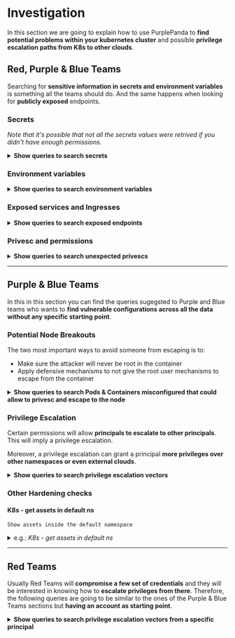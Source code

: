 # Investigation

In this section we are going to explain how to use PurplePanda to **find potential problems within your kubernetes cluster** and possible **privilege escalation paths from K8s to other clouds**.

## Red, Purple & Blue Teams

Searching for **sensitive information in secrets and environment variables** is something all the teams should do. And the same happens when looking for **publicly exposed** endpoints.

### Secrets

*Note that it's possible that not all the secrets values were retrived if you didn't have enough permissions.*

<details>
<summary><b>Show queries to search secrets</b></summary>

#### K8s - secrets with values
`Show all the secrets with values discovered`
  <details>
  <summary>e.g.: <i>K8s - secrets with values</i></summary>
    <pre>
    MATCH(s:K8sSecret)
    WHERE s.values <> []
    RETURN s</pre>
  </details>

#### K8s - secrets with name filtered by $filter
`Show all the secrets whose name contains $filter (case insensitive search)`
  <details>
  <summary>e.g.: <i>K8s - secrets filtered by token</i></summary>
    <pre>
    MATCH(s:K8sSecret)
    WHERE toLower(s.name) CONTAINS toLower($filter) 
    RETURN s</pre>
  </details>

#### K8s - secrets with value filtered by $filter
`Show all the secrets whose name contains $filter (case insensitive search)`
  <details>
  <summary>e.g.: <i>K8s - secrets with value filtered by AI</i></summary>
    <pre>
    MATCH(s:K8sSecret)
    WHERE  any(text in s.values_cleartext WHERE text CONTAINS $filter) 
    RETURN s</pre>
  </details>
</details>

### Environment variables

<details>
<summary><b>Show queries to search environment variables</b></summary>

#### K8s - envars with value
`Show all the environment variables with a value not being a secret`
  <details>
  <summary>e.g.: <i>K8s - envars with value</i></summary>
    <pre>
    MATCH(e:K8sEnvVar)<-[r:USE_ENV_VAR]-(c:K8sContainer)
    WHERE not r.value =~ '^secret:'
    RETURN e,r,c</pre>
  </details>

#### K8s - with name filtered by $filter
`Show all the envars filtered by $filter`
  <details>
  <summary>e.g.: <i>K8s - with name filtered by aws</i></summary>
    <pre>
    MATCH(e:K8sEnvVar)
    WHERE toLower(e.name) CONTAINS toLower($filter) 
    RETURN e</pre>
  </details>
</details>

### Exposed services and Ingresses

<details>
<summary><b>Show queries to search exposed endpoints</b></summary>

#### K8s - pods exposed via svcs and ingresses
`Show all the services with an external IP or domain and all the ingresses`
  <details>
  <summary>e.g.: <i>K8s - pods exposed via svcs and ingresses</i></summary>
    <pre>
    OPTIONAL MATCH(svc1:K8sService)-[r1:HAS_IP]-(ip:PublicIP)
    OPTIONAL MATCH(svc2:K8sService)-[r2:HAS_DOMAIN]-(dom:PublicDomain) WHERE dom.is_external = True
    OPTIONAL MATCH(i:K8sIngress)-[r3:TO_SERVICE]-(svc3:K8sService)
    WITH *,collect(svc1)+collect(svc2)+collect(svc3) as svcs
    UNWIND svcs as svc
    OPTIONAL MATCH(p:K8sPod)-[r4:HAS_SERVICE]-(svc:K8sService)
    RETURN i,svc,p,r1,r2,r3,r4,ip,dom</pre>
  </details>

#### K8s - privileged exposed pods
`Show all the privileged pods accesible externally`
  <details>
  <summary>e.g.: <i>K8s - privileged exposed pods</i></summary>
    <pre>
    OPTIONAL MATCH(svc1:K8sService)-[:HAS_IP]-(ip:PublicIP)
    OPTIONAL MATCH(svc2:K8sService)-[:HAS_DOMAIN]-(dom:PublicDomain) WHERE dom.is_external = True
    OPTIONAL MATCH(i:K8sIngress)-[r1:TO_SERVICE]-(svc3:K8sService)
    WITH *,collect(svc1)+collect(svc2)+collect(svc3) as svcs
    UNWIND svcs as svc
    MATCH (svc)<-[r2:HAS_SERVICE]-(p:K8sPod)
    WHERE p.sc_runAsUser = 0 OR 
      p.sc_runAsNonRoot <> True AND p.sc_runAsUser = "" OR
      p.sc_runAsGroup < 50 OR
      any(grp in p.sc_supplemental_groups WHERE grp < 50) OR
      p.host_network OR
      p.host_pid OR
      p.host_ipc OR
      any(path IN p.host_path WHERE any( regex IN ["/", "/proc.*", "/sys.*", "/dev.*", "/var", "/var/", "/var/log.*", "/var/run.*", ".*docker.sock", ".*crio.sock", ".*/kubelet.*", ".*/pki.*", "/home/admin.*", "/etc.*", ".*/kubernetes.*", ".*/manifests.*", "/root.*"] WHERE regex =~ replace(path,"\\", "\\\\")))
    RETURN i,r1,svc,r2,p</pre>
  </details>

#### K8s - sas running in exposed pods
`Show all the service accounts running in a pod accesible externally`
  <details>
  <summary>e.g.: <i>K8s - sas running in exposed pods</i></summary>
    <pre>
    OPTIONAL MATCH(svc1:K8sService)-[:HAS_IP]-(ip:PublicIP)
    OPTIONAL MATCH(svc2:K8sService)-[:HAS_DOMAIN]-(dom:PublicDomain) WHERE dom.is_external = True
    OPTIONAL MATCH(i:K8sIngress)-[:TO_SERVICE]-(svc3:K8sService)
    WITH *,collect(svc1)+collect(svc2)+collect(svc3) as svcs
    UNWIND svcs as svc
    OPTIONAL MATCH (svc)<-[:HAS_SERVICE]-(p:K8sPod)-[r:RUN_IN]-(sa:K8sServiceAccount)
    RETURN p,r,sa</pre>
  </details>
</details>

### Privesc and permissions
<details>
<summary><b>Show queries to search unexpected privescs</b></summary>

#### K8s - authenticated ppals with privesc
`Show default SAs that can escalate privileges`
  <details>
  <summary>e.g.: <i>K8s - authenticated ppals with privesc</i></summary>
    <pre>
    MATCH (ppal:K8sPrincipal)-[r:PRIVESC]->(u)
    WHERE ppal.name CONTAINS "system:authenticated"
    RETURN ppal,r,u</pre>
  </details>

#### K8s - unauthenticated ppals with privesc
`Show default SAs that can escalate privileges`
  <details>
  <summary>e.g.: <i>K8s - unauthenticated ppals with privesc</i></summary>
    <pre>
    MATCH (ppal:K8sPrincipal)-[r:PRIVESC]->(u) WHERE ppal.name CONTAINS "system:unauthenticated" OR ppal.name CONTAINS "system:anonymous"
    RETURN ppal,r,u</pre>
  </details>

#### K8s - authenticated permissions
`Show permissions of every authenticated principal`
  <details>
  <summary>e.g.: <i>K8s - authenticated permissions</i></summary>
    <pre>
    MATCH (g:K8sGroup)-[perms:HAS_PERMS]->(victim)
    WHERE g.name CONTAINS "system:authenticated"
    RETURN g,perms,victim</pre>
  </details>

#### K8s - unauthenticated permissions
`Show permissions of unauthenticated principals`
  <details>
  <summary>e.g.: <i>K8s - authenticated permissions</i></summary>
    <pre>
    MATCH (g:K8sGroup)-[perms:HAS_PERMS]->(victim) WHERE g.name CONTAINS "system:unauthenticated" OR g.name CONTAINS "system:anonymous"
    RETURN g,perms,victim</pre>
  </details>
</details>
</details>

---

## Purple & Blue Teams

In this in this section you can find the queries sugegsted to Purple and Blue teams who wants to **find vulnerable configurations across all the data without any specific starting point**.

### Potential Node Breakouts

The two most important ways to avoid someone from escaping is to:
- Make sure the attacker will never be root in the container
- Apply defensive mechanisms to not give the root user mechanisms to escape from the container

<details>
<summary><b>Show queries to search Pods & Containers misconfigured that could allow to privesc and escape to the node</b></summary>

#### K8s - priv pods
```
Show all the potential privileged pods:
- runAsUser == 0
- runAsNonRoot != True and runAsUser == ""
- runAsGroup < 50
- any group in supplementaryGroups < 50
- host_network == True
- host_pid == True
- host_ipc == True
- host_path == True and any of ['/', '/proc', '/sys', '/dev', '/var/run', 'docker.sock', 'crio.sock', '/kubelet', '/pki', '/home/admin', '/etc', '/kubernetes', '/manifests', '/root']
```
  <details>
  <summary>e.g.: <i>K8s - root pods</i></summary>
    <pre>
    MATCH(p:K8sPod)
    WHERE p.sc_runAsUser = 0 OR 
    p.sc_runAsNonRoot <> True AND p.sc_runAsUser = "" OR
    p.sc_runAsGroup < 50 OR
    any(grp in p.sc_supplemental_groups WHERE grp < 50) OR
    p.host_network OR
    p.host_pid OR
    p.host_ipc OR
    any(path IN p.host_path WHERE any( regex IN ["/", "/proc.*", "/sys.*", "/dev.*", "/var/run.*", ".*docker.sock", ".*crio.sock", ".*/kubelet.*", ".*/pki.*", "/home/admin.*", "/etc.*", ".*/kubernetes.*", ".*/manifests.*", "/root.*"] WHERE regex =~ replace(path,"\\", "\\\\")))
    RETURN p</pre>
  </details>

#### K8s - priv containers
```
Show all the potential privileged pods:
- runAsUser == 0
- runAsNonRoot != True and (runAsUser == "" or runAsUser == 0)
- runAsGroup < 50
- allowPrivilegeEscalation is True
- privileged is True
- some capability is added
```
  <details>
  <summary>e.g.: <i>K8s - privileged containers</i></summary>
    <pre>
    MATCH(p:K8sContainer)
    WHERE p.sc_privileged = True OR
    size(p.sc_capabilities_add) > 0 OR
    p.sc_runAsUser = 0 OR 
    p.sc_runAsNonRoot <> True AND p.sc_runAsUser = "" OR
    p.sc_runAsGroup < 50 OR
    p.sc_allowPrivilegeEscalation = True
    RETURN p</pre>
  </details>
</details>

### Privilege Escalation

Certain permissions will allow **principals to escalate to other principals**. This will imply a privilege escalation.

Moreover, a privilege escalation can grant a principal **more privileges over other namespaces or even external clouds**.

<details>
<summary><b>Show queries to search privilege escalation vectors</b></summary>


#### K8s - ppals that can escape from a node
`Show all the principals that can escape from a container to the node`
  <details>
  <summary>e.g.: <i>K8s - ppals that can escape from a node</i></summary>
    <pre>
    MATCH (ppal:K8sPrincipal {potential_escape_to_node:True})
    RETURN ppal</pre>
  </details>


#### K8s - ppals with privesc
`Show all the principals that can escalate privileges`
  <details>
  <summary>e.g.: <i>K8s - ppals with privesc</i></summary>
    <pre>
    MATCH (ppal:K8sPrincipal)-[r:PRIVESC]->(u)
    RETURN ppal</pre>
  </details>


#### K8s - privesc in ns $ns
`Show the internal privilege escalation paths inside a namespace (depth 1 to avoid eternal queries)`
  <details>
  <summary>e.g.: <i>K8s - privesc in ns default</i></summary>
    <pre>
    MATCH (ns:K8sNamespace)<-[:PART_OF]-(ppal1:K8sPrincipal)-[r:PRIVESC]->(ppal2:K8sPrincipal)-[:PART_OF]->(ns)
    WHERE ns.name CONTAINS $ns
    RETURN ns,ppal1,r,ppal2</pre>
  </details>


#### K8s - sa external privesc to ns $ns
`Show the privilege escalation paths from principals to principals in different namespaces`
  <details>
  <summary>e.g.: <i>K8s - external privesc to ns default</i></summary>
    <pre>
    MATCH (ns:K8sNamespace)<-[r1:PART_OF]-(ppal1:K8sPrincipal)<-[r2:PRIVESC]-(ppal2:K8sServiceAccount)
    WHERE ns.name CONTAINS $ns AND NOT EXISTS( (ppal2)-[:PART_OF]->(ns) )
    RETURN ns,r1,ppal1,r2,ppal2</pre>
  </details>


#### K8s - full external privesc to ns $ns
`Show the full privilege escalation paths from principals to principals in different namespaces`
  <details>
  <summary>e.g.: <i>K8s - external privesc to ns default</i></summary>
    <pre>
    MATCH (ns:K8sNamespace)<-[:PART_OF]-(ppal1:K8sPrincipal)<-[r:PRIVESC]-(ppal2:K8sPrincipal)
    WHERE ns.name CONTAINS $ns AND NOT EXISTS( (ppal2)-[:PART_OF]->(ns) )
    RETURN ns,ppal1,r,ppal2</pre>
  </details>


#### K8s - sa from $ns1 privesc to ns $ns2
`Show the privilege escalation paths from principals to principals in different namespaces`
  <details>
  <summary>e.g.: <i>K8s - external privesc to ns default</i></summary>
    <pre>
    MATCH (ns1:K8sNamespace)<-[:PART_OF]-(ppal1:K8sPrincipal)-[r:PRIVESC]->(ppal2:K8sServiceAccount)-[:PART_OF]->(ns2:K8sNamespace)
    WHERE ns1.name CONTAINS $ns1 AND ns2.name CONTAINS $ns2
    RETURN ppal1,r,ppal2</pre>
  </details>


#### K8s - privesc to sa aws
`Show the privilege escalation path to service accounts with aws permissions (depth just 1 or it could never end)`
  <details>
  <summary>e.g.: <i>K8s - privesc to sa aws</i></summary>
    <pre>
    MATCH r = (sa:K8sServiceAccount)<-[:PRIVESC]-(ppal:K8sPrincipal) WHERE sa.iam_amazonaws_role_arn <> ""
    WITH *, relationships(r) as privescs
    RETURN ppal,privescs,sa</pre>
  </details>


#### K8s - privesc to pod aws
`Show the privilege escalation path to pods with aws permissions (depth just 1 or it could never end)`
  <details>
  <summary>e.g.: <i>K8s - privesc to pod aws</i></summary>
    <pre>
    MATCH (ns:K8sNamespace)<-[:PART_OF]-(p:K8sPod) WHERE p.iam_amazonaws_com_role <> ""
    MATCH (ns)<-[:PART_OF]-(ppal1:K8sPrincipal)<-[r:PRIVESC]-(ppal2:K8sPrincipal) WHERE r.title CONTAINS "pod creation"
    RETURN p,ppal2</pre>
  </details>


#### K8s - privesc to sa gcp
`Show the privilege escalation path to service accounts with gcp permissions (depth just 1 or it could never end)`
  <details>
  <summary>e.g.: <i>K8s - privesc to sa gcp</i></summary>
    <pre>
    MATCH (ppal:K8sPrincipal)-[r:PRIVESC]->(gcpsa:GcpServiceAccount)
    RETURN ppal,r,gcpsa</pre>
  </details>


#### K8s - default sas with privesc
`Show default SAs that can escalate privileges`
  <details>
  <summary>e.g.: <i>K8s - default sas with privesc</i></summary>
    <pre>
    MATCH (ppal:K8sPrincipal)-[r:PRIVESC]->(u)
    WHERE ppal.name =~ ".*:default"
    RETURN ppal,r,u</pre>
  </details>
</details>

### Other Hardening checks

#### K8s - get assets in default ns
`Show assets inside the default namespace`
  <details>
  <summary>e.g.: <i>K8s - get assets in default ns</i></summary>
    <pre>
    match(a:K8sNamespace{ns_name:"default"})<-[r:PART_OF]-(b) return a,r,b</pre>
  </details>
</details>

---

## Red Teams

Usually Red Teams will **compromise a few set of credentials** and they will be interested in knowing how to **escalate privileges from there**. Therefore, the following queries are going to be similar to the ones of the Purple & Blue Teams sections but **having an account as starting point**.

<details>
<summary><b>Show queries to search privilege escalation vectors from a specific principal</b></summary>

#### K8s - node escape from $ppal with depth 2
`Show ways to escape to the node from a principal with a max depth of 2`
  <details>
  <summary>e.g.: <i>K8s - node escape from default:default with depth 2</i></summary>
    <pre>
    MATCH (ppal:K8sPrincipal) WHERE ppal.name CONTAINS $ppal
    OPTIONAL MATCH r = (ppal)-[:PRIVESC*..2]->(ppal2:K8sPrincipal) WHERE NOT ppal.potential_escape_to_node AND ppal2.potential_escape_to_node
    WITH *, relationships(r) as privescs
    RETURN ppal,privescs,ppal2</pre>
  </details>


#### K8s - privesc in ns $ns from $ppal with depth 2
`Show privilege escalation paths from a principal to a namespace indicating the depth of 2`
  <details>
  <summary>e.g.: <i>K8s - privesc in ns kube-system from default:default with depth 1</i></summary>
    <pre>
    MATCH r = (ppal:K8sPrincipal)-r:PRIVESC*..2]->(ppal2:K8sPrincipal)-[:PART_OF]->(ns:K8sNamespace)
    WHERE ppal.name CONTAINS $ppal AND ns.name CONTAINS $ns
    WITH *, relationships(r) as privescs
    RETURN ppal,privescs,ppal2</pre>
  </details>


#### K8s - privesc to sa aws from $ppal with depth 2
`Show the privilege escalation paths from a principals to service accounts with aws permissions with a 2 depth`
  <details>
  <summary>e.g.: <i>K8s - privesc to sa aws from default:default with depth 2</i></summary>
    <pre>
    MATCH r = (ppal:K8sPrincipal)-[:PRIVESC*..2]->(sa:K8sServiceAccount) WHERE sa.iam_amazonaws_role_arn <> "" AND ppal.name CONTAINS $ppal
    WITH *, relationships(r) as privescs
    RETURN ppal,privescs,sa</pre>
  </details>


#### K8s - privesc to pod aws from $ppal with depth 2
`Show the privilege escalation path from a principal to pods with aws permissions with a 2 depth`
  <details>
  <summary>e.g.: <i>K8s - privesc to pod aws from default:default with depth 2</i></summary>
    <pre>
    MATCH (p:K8sPod)-[:PART_OF]->(ns:K8sNamespace) WHERE p.iam_amazonaws_com_role <> ""
    MATCH (ns)<-[:PART_OF]-(ppal1:K8sPrincipal)<-[r:PRIVESC*0..2]-(ppal2:K8sPrincipal) WHERE r.title CONTAINS "pod creation" AND ppal2.name CONTAINS $ppal
    RETURN p,r,ppal1,ppal2</pre>
  </details>

#### K8s - privesc to sa gcp from $ppal with depth 2
`Show the privilege escalation path from a service account to service accounts with gcp permissions with a 2 depth`
  <details>
  <summary>e.g.: <i>K8s - privesc to sa gcp from default:default with depth 2</i></summary>
    <pre>
    MATCH r = (ppal:K8sPrincipal)-[:PRIVESC*..2]->(gcpsa:GcpServiceAccount)
    WHERE ppal2.name CONTAINS $ppal
    WITH *, relationships(r) as privescs
    RETURN ppal,privescs,gcpsa</pre>
  </details>
</details>
</details>
